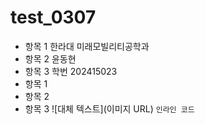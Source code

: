 # test_0307
- 항목 1 한라대 미래모빌리티공학과 
- 항목 2 윤동현
- 항목 3 학번 202415023
- 항목 1
- 항목 2
- 항목 3
![대체 텍스트](이미지 URL)
`인라인 코드`
